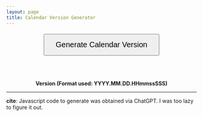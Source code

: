 ```yaml
---
layout: page
title: Calendar Version Generator
---
```


<div style="text-align: center; margin-top: 20px;">
    <button id="generateButton" style="padding: 15px 30px; font-size: 20px; cursor: pointer;">Generate Calendar Version</button>
</div>

<br/>
<br/>
<br/>
<p style="text-align: center;"><b>Version (Format used: YYYY.MM.DD.HHmmssSSS)</b></p>
<p style="text-align: center; font-size: 32x;"><span id="calenderVersionValue"></span></p>

<!-- Include Day.js from a CDN -->

<script src="https://cdn.jsdelivr.net/npm/dayjs@1/dayjs.min.js"></script>

<script>
    function generateCalendarVersion() {
        let now = dayjs();

        let calendarVersion = now.format("YYYY.MM.DD.HHmmssSSS");

        document.getElementById('calenderVersionValue').textContent = calendarVersion;
    }

    document.getElementById('generateButton').addEventListener('click', generateCalendarVersion);

    // Run the function immediately when the page loads

    window.onload = function() {
        generateCalendarVersion();
    };
</script>

---

**cite**: Javascript code to generate was obtained via ChatGPT. I was too lazy to figure it out.